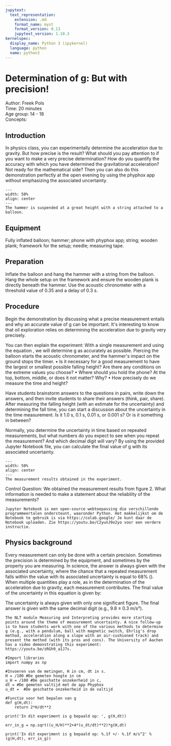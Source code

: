 ```yaml
---
jupytext:
  text_representation:
    extension: .md
    format_name: myst
    format_version: 0.13
    jupytext_version: 1.10.3
kernelspec:
  display_name: Python 3 (ipykernel)
  language: python
  name: python3
---
```


# Determination of g: But with precision!


Author: Freek Pols     \
Time:	 20 minutes 	\
Age group:	14 - 18\
Concepts:	

## Introduction
In physics class, you can experimentally determine the acceleration due to gravity. But how precise is the result? What should you pay attention to if you want to make a very precise determination? How do you quantify the accuracy with which you have determined the gravitational acceleration? Not ready for the mathematical side? Then you can also do this demonstration perfectly at the open evening by using the phyphox app without emphasizing the associated uncertainty.

```{figure} demo73_figure1.jpg
---
width: 50%
align: center
---
The hammer is suspended at a great height with a string attached to a balloon.
```


## Equipment
Fully inflated balloon; hammer; phone with phyphox app; string; wooden plank; framework for the setup; needle; measuring tape.

## Preparation
Inflate the balloon and hang the hammer with a string from the balloon. Hang the whole setup on the framework and ensure the wooden plank is directly beneath the hammer. Use the acoustic chronometer with a threshold value of 0.35 and a delay of 0.3 s.

## Procedure
Begin the demonstration by discussing what a precise measurement entails and why an accurate value of g can be important. It's interesting to know that oil exploration relies on determining the acceleration due to gravity very precisely.

You can then explain the experiment: With a single measurement and using the equation , we will determine g as accurately as possible. Piercing the balloon starts the acoustic chronometer, and the hammer's impact on the ground stops the timer.
• Is it necessary for a good measurement to have the largest or smallest possible falling height? Are there any conditions on the extreme values you choose?
• Where should you hold the phone? At the top, bottom, middle, or does it not matter? Why?
• How precisely do we measure the time and height?

Have students brainstorm answers to the questions in pairs, write down the answers, and then invite students to share their answers (think, pair, share).
After measuring the falling height (with an estimate for the uncertainty) and determining the fall time, you can start a discussion about the uncertainty in the time measurement. Is it 1.0 s, 0.1 s, 0.01 s, or 0.001 s? Or is it something in between?

Normally, you determine the uncertainty in time based on repeated measurements, but what numbers do you expect to see when you repeat the measurement? And which decimal digit will vary?
By using the provided Jupyter Notebook file, you can calculate the final value of g with its associated uncertainty.

```{figure} demo73_figure2.jpg
---
width: 50%
align: center
---
The measurement results obtained in the experiment.
```

Control Question: We obtained the measurement results from figure 2. What information is needed to make a statement about the reliability of the measurements?

```{note}
Jupyter Notebook is een open-source webtoepassing die verschillende programmeertalen ondersteunt, waaronder Python. Het makkelijkst om de Notebook te gebruik is via https://colab.google/ Je kunt daar de Notebook uploaden. Zie https://youtu.be/C2yunJ9o2yo voor een verdere instructie.
```

## Physics background
Every measurement can only be done with a certain precision. Sometimes the precision is determined by the equipment, and sometimes by the property you are measuring. In science, the answer is always given with the associated uncertainty, where the chance that a repeated measurement falls within the value with its associated uncertainty is equal to 68% (). When multiple quantities play a role, as in the determination of the acceleration due to gravity, each measurement contributes. The final value of the uncertainty in this equation is given by:

The uncertainty is always given with only one significant figure. The final answer is given with the same decimal digit (e.g., 9.8 ± 0.3 m/s²).

```{tip}
The NLT module Measuring and Interpreting provides more starting points around the theme of measurement uncertainty. A nice follow-up is to have students work with one of the various methods to determine g (e.g., with a pendulum, ball with magnetic switch, Ehrlig's drop method, acceleration along a slope with an air-cushioned track) and present the method (with its pros and cons). The University of Aachen has a video demonstrating this experiment: https://youtu.be/zRGh9_a1J7s.
```


```{code-cell} Python
#Import libraries
import numpy as np

#Invoeren van de metingen, H in cm, dt in s.
H = /100 #De gemeten hoogte in cm
u_H = /100 #De geschatte onzekerheid in c,
dt = #De gemeten valtijd met de app Phyphox
u_dt =  #De geschatte onzekerheid in de valtijd

#Functie voor het bepalen van g
def g(H,dt):
    return 2*H/dt**2

print('In dit experiment is g bepaald op: ', g(H,dt))

err_in_g = np.sqrt((u_H/H)**2+4*(u_dt/dt)**2)*g(H,dt)

print('In dit experiment is g bepaald op: %.1f +/- %.1f m/s^2' %(g(H,dt), err_in_g))
```